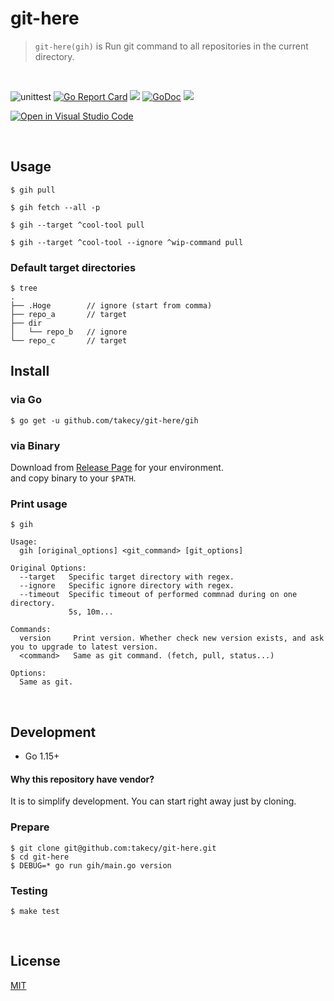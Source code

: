# git-here

> `git-here(gih)` is Run git command to all repositories in the current directory.

<br/>

![unittest](https://github.com/takecy/git-here/workflows/unittest/badge.svg)
[![Go Report Card](https://goreportcard.com/badge/github.com/takecy/git-here)](https://goreportcard.com/report/github.com/takecy/git-here)
![](https://img.shields.io/badge/golang-1.15+-blue.svg?style=flat-square)
[![GoDoc](https://img.shields.io/badge/godoc-reference-blue.svg?style=flat-square)](https://godoc.org/github.com/takecy/git-here)
![](https://img.shields.io/badge/license-MIT-blue.svg?style=flat-square)

[![Open in Visual Studio Code](https://open.vscode.dev/badges/open-in-vscode.svg)](https://open.vscode.dev/takecy/git-here)


<br/>

## Usage
```
$ gih pull
```
```
$ gih fetch --all -p
```
```
$ gih --target ^cool-tool pull
```
```
$ gih --target ^cool-tool --ignore ^wip-command pull
```

### Default target directories
```shell
$ tree
.
├── .Hoge        // ignore (start from comma)
├── repo_a       // target
├── dir
│   └── repo_b   // ignore
└── repo_c       // target
```

## Install
### via Go
```shell
$ go get -u github.com/takecy/git-here/gih
```
### via Binary  
Download from [Release Page](https://github.com/takecy/git-here/releases) for your environment.  
and copy binary to your `$PATH`.

### Print usage
```
$ gih

Usage:
  gih [original_options] <git_command> [git_options]

Original Options:
  --target   Specific target directory with regex.
  --ignore   Specific ignore directory with regex.
  --timeout  Specific timeout of performed commnad during on one directory.
             5s, 10m...

Commands:
  version     Print version. Whether check new version exists, and ask you to upgrade to latest version.
  <command>   Same as git command. (fetch, pull, status...)

Options:
  Same as git.
```

<br/>

## Development

* Go 1.15+

#### Why this repository have vendor?
It is to simplify development. You can start right away just by cloning.

### Prepare
```
$ git clone git@github.com:takecy/git-here.git
$ cd git-here
$ DEBUG=* go run gih/main.go version
```

### Testing
```
$ make test
```

<br/>

## License
[MIT](./LICENSE)
